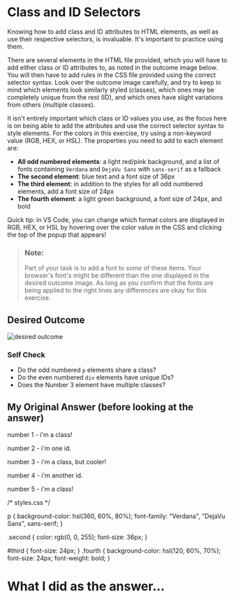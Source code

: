 # Class and ID Selectors
Knowing how to add class and ID attributes to HTML elements, as well as use their respective selectors, is invaluable. It's important to practice using them.

There are several elements in the HTML file provided, which you will have to add either class or ID attributes to, as noted in the outcome image below. You will then have to add rules in the CSS file provided using the correct selector syntax. Look over the outcome image carefully, and try to keep in mind which elements look similarly styled (classes), which ones may be completely unique from the rest (ID), and which ones have slight variations from others (multiple classes).

It isn't entirely important which class or ID values you use, as the focus here is on being able to add the attributes and use the correct selector syntax to style elements. For the colors in this exercise, try using a non-keyword value (RGB, HEX, or HSL). The properties you need to add to each element are:

* **All odd numbered elements**: a light red/pink background, and a list of fonts containing `Verdana` and `DejaVu Sans` with `sans-serif` as a fallback
* **The second element**: blue text and a font size of 36px
* **The third element**: in addition to the styles for all odd numbered elements, add a font size of 24px
* **The fourth element**: a light green background, a font size of 24px, and bold

Quick tip: in VS Code, you can change which format colors are displayed in RGB, HEX, or HSL by hovering over the color value in the CSS and clicking the top of the popup that appears!

> ### Note:
> Part of your task is to add a font to _some_ of these items. Your browser's font's might be different than the one displayed in the desired outcome image. As long as you confirm that the fonts _are_ being applied to the right lines any differences are okay for this exercise.

## Desired Outcome
![desired outcome](./desired-outcome.png)


### Self Check
- Do the odd numbered `p` elements share a class?
- Do the even numbered `div` elements have unique IDs?
- Does the Number 3 element have multiple classes?

## My Original Answer (before looking at the answer)

<body>
    <p>number 1 - i'm a class!</p>
    <div class="second">number 2 - i'm one id.</div>
    <p id="third">number 3 - i'm a class, but cooler!</p>
    <div class="fourth">number 4 - i'm another id.</div>
    <p>number 5 - i'm a class!</p>
</body>

/* styles.css */

p {
    background-color: hsl(360, 60%, 80%);
    font-family: "Verdana", "DejaVu Sans", sans-serif;
}

.second {
    color: rgb(0, 0, 255);
    font-size: 36px;
}

#third {
    font-size: 24px;
}
.fourth {
    background-color: hsl(120, 60%, 70%);
    font-size: 24px;
    font-weight: bold;
}

# What I did as the answer...